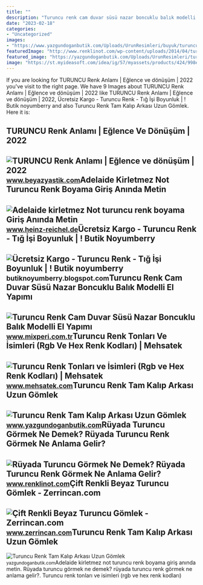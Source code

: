 ```yaml
---
title: ""
description: "Turuncu renk cam duvar süsü nazar boncuklu balık modelli el yapımı"
date: "2023-02-18"
categories:
- "Uncategorized"
images:
- "https://www.yazgundoganbutik.com/Uploads/UrunResimleri/buyuk/turuncu-renk-tam-kalip-arkasi-uzun-gom-4e553a.jpeg"
featuredImage: "http://www.renklinot.com/wp-content/uploads/2014/04/turuncu.jpg"
featured_image: "https://yazgundoganbutik.com/Uploads/UrunResimleri/turuncu-renk-tam-kalip-arkasi-uzun-gom-69ccf5.jpeg"
image: "https://st.myideasoft.com/idea/ig/57/myassets/products/424/998ea91e-16dc-4b0c-aed8-1a3c6c28f5aa.jpeg?revision=1626253979"
---
```


If you are looking for TURUNCU Renk Anlamı | Eğlence ve dönüşüm | 2022 you've visit to the right page. We have 9 Images about TURUNCU Renk Anlamı | Eğlence ve dönüşüm | 2022 like TURUNCU Renk Anlamı | Eğlence ve dönüşüm | 2022, Ücretsiz Kargo - Turuncu Renk - Tığ İşi Boyunluk | ! Butik noyumberry and also Turuncu Renk Tam Kalıp Arkası Uzun Gömlek. Here it is:

TURUNCU Renk Anlamı | Eğlence Ve Dönüşüm | 2022
-----------------------------------------------

 ![TURUNCU Renk Anlamı | Eğlence ve dönüşüm | 2022](https://www.beyazyastik.com/wp-content/uploads/2021/09/TURUNCU-renk-Anlami-min.png) <small>www.beyazyastik.com</small>Adelaide Kirletmez Not Turuncu Renk Boyama Giriş Anında Metin
-------------------------------------------------------------

 ![Adelaide kirletmez Not turuncu renk boyama Giriş Anında Metin](https://i.ytimg.com/vi/xq5XiLEflyM/maxresdefault.jpg) <small>www.heinz-reichel.de</small>Ücretsiz Kargo - Turuncu Renk - Tığ İşi Boyunluk | ! Butik Noyumberry
---------------------------------------------------------------------

 ![Ücretsiz Kargo - Turuncu Renk - Tığ İşi Boyunluk | ! Butik noyumberry](http://3.bp.blogspot.com/-rw_-XQtQR5k/Ut2iuW9EfQI/AAAAAAAAE-w/bMnBvATlvYY/s1600/429g1b4j0e0oe16g26njmu.jpg) <small>butiknoyumberry.blogspot.com</small>Turuncu Renk Cam Duvar Süsü Nazar Boncuklu Balık Modelli El Yapımı
------------------------------------------------------------------

 ![Turuncu Renk Cam Duvar Süsü Nazar Boncuklu Balık Modelli El Yapımı](https://www.mixperi.com.tr/uploads/urunler/turuncu-renk-cam-duvar-susu-nazar-boncuklu-balik-modelli-el-yapimi-dekoratif-hediyelik-esya-1570.jpg) <small>www.mixperi.com.tr</small>Turuncu Renk Tonları Ve İsimleri (Rgb Ve Hex Renk Kodları) | Mehsatek
---------------------------------------------------------------------

 ![Turuncu Renk Tonları ve İsimleri (Rgb ve Hex Renk Kodları) | Mehsatek](http://www.mehsatek.com/wp-content/uploads/tum-one-cikan-gorseller/turuncu-renk-tonlari.jpg) <small>www.mehsatek.com</small>Turuncu Renk Tam Kalıp Arkası Uzun Gömlek
-----------------------------------------

 ![Turuncu Renk Tam Kalıp Arkası Uzun Gömlek](https://www.yazgundoganbutik.com/Uploads/UrunResimleri/buyuk/turuncu-renk-tam-kalip-arkasi-uzun-gom-4e553a.jpeg) <small>www.yazgundoganbutik.com</small>Rüyada Turuncu Görmek Ne Demek? Rüyada Turuncu Renk Görmek Ne Anlama Gelir?
---------------------------------------------------------------------------

 ![Rüyada Turuncu Görmek Ne Demek? Rüyada Turuncu Renk Görmek Ne Anlama Gelir?](http://www.renklinot.com/wp-content/uploads/2014/04/turuncu.jpg) <small>www.renklinot.com</small>Çift Renkli Beyaz Turuncu Gömlek - Zerrincan.com
------------------------------------------------

 ![Çift Renkli Beyaz Turuncu Gömlek - Zerrincan.com](https://st.myideasoft.com/idea/ig/57/myassets/products/424/998ea91e-16dc-4b0c-aed8-1a3c6c28f5aa.jpeg?revision=1626253979) <small>www.zerrincan.com</small>Turuncu Renk Tam Kalıp Arkası Uzun Gömlek
-----------------------------------------

 ![Turuncu Renk Tam Kalıp Arkası Uzun Gömlek](https://yazgundoganbutik.com/Uploads/UrunResimleri/turuncu-renk-tam-kalip-arkasi-uzun-gom-69ccf5.jpeg) <small>yazgundoganbutik.com</small>Adelaide kirletmez not turuncu renk boyama giriş anında metin. Rüyada turuncu görmek ne demek? rüyada turuncu renk görmek ne anlama gelir?. Turuncu renk tonları ve i̇simleri (rgb ve hex renk kodları)
